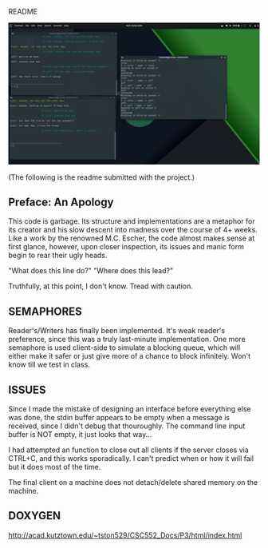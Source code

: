 README

![](https://raw.githubusercontent.com/tston529/CSC552/master/Project%203/unixproject3.png?token=AfKaB6FSRhy7VqS5F_GONMquyQR5vJ9mks5cU1U5wA%3D%3D )

(The following is the readme submitted with the project.)

Preface: An Apology
-------------------
This code is garbage.  Its structure and implementations
are a metaphor for its creator and his slow descent into 
madness over the course of 4+ weeks.  Like a work by the
renowned M.C. Escher, the code almost makes sense at first
glance, however, upon closer inspection, its issues and
manic form begin to rear their ugly heads. 

"What does this line do?" "Where does this lead?"

Truthfully, at this point, I don't know. Tread with caution.

SEMAPHORES
----------
Reader's/Writers has finally been implemented.  It's weak
reader's preference, since this was a truly last-minute
implementation.  One more semaphore is used client-side
to simulate a blocking queue, which will either make it 
safer or just give more of a chance to block infinitely. 
Won't know till we test in class.

ISSUES
------
Since I made the mistake of designing an interface before
everything else was done, the stdin buffer appears to be
empty when a message is received, since I didn't debug
that thouroughly.  The command line input buffer is NOT
empty, it just looks that way...

I had attempted an function to close out all clients
if the server closes via CTRL+C, and this works
sporadically.  I can't predict when or how it will fail
but it does most of the time.

The final client on a machine does not detach/delete
shared memory on the machine.

DOXYGEN
-------
http://acad.kutztown.edu/~tston529/CSC552_Docs/P3/html/index.html
